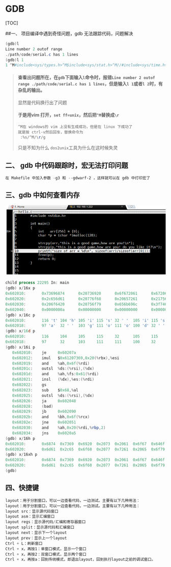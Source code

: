 # GDB

[TOC]

##一、 项目编译中遇到奇怪问题，gdb 无法跟踪代码，问题解决

```powershell
(gdb)l
Line number 2 outof range
./path/code/serial.c has 1 lines
(gdb)l 1
1 ^M#include<sys/types.h>^M$include<sys/stat.h>^M//#include<sys/time.h>^M//#include<sys/ioctrl.h>^M#include<unistd.h>^M<termios.h>^M#...
```

> #### 查看出问题所在，在`gdb`下面输入`l`命令时，报错`Line number 2 outof range ./path/code/serial.c has 1 lines`，但是输入`l 1`或者`l 2`时，有杂乱的输出。
>
> 显然是代码换行出了问题
>
> #### 于是用vim 打开，`set ff=unix`，然后把`^M`替换成`\r`
>
> ```powershell
> ^M在 windows的 vim 上没有生成成功，但是在 linux 下成功了
> 就是按 ctrl-v然后回车，替换命令为
>  :%s/^M/\r/g
> ```
>
> 只是不知为什么 `dos2unix`工具为什么在这时候失灵



## 二、 gdb 中代码跟踪时，宏无法打印问题

```powershell
在 Makefile 中加入参数 -g3 和 --gdwarf-2 ，这样就可以在 gdb 中打印宏了
```

## 三、gdb 中如何查看内存

![](./pictures/gdb_examine_mem.png)

```powershell
child process 22295 In: main                                                       Line: 10   PC: 0x400692
(gdb) x/16x p
0x602010:       0x73696874      0x20736920      0x6f672061      0x6720646f
0x602020:       0x2c656d61      0x20776f68      0x20657261      0x21756f79
0x602030:       0x206f6420      0x20756f79      0x656b696c      0x3f746920
0x602040:       0x0000000a      0x00000000      0x00000000      0x00000000
(gdb) x/16c p
0x602010:       116 't' 104 'h' 105 'i' 115 's' 32 ' '  105 'i' 115 's' 32 ' '
0x602018:       97 'a'  32 ' '  103 'g' 111 'o' 111 'o' 100 'd' 32 ' '  103 'g'
(gdb) x/16d p
0x602010:       116     104     105     115     32      105     115     32
0x602018:       97      32      103     111     111     100     32      103
(gdb) x/16i p
   0x602010:    je     0x60207a
   0x602012:    imul   $0x61207369,0x20(%rbx),%esi
   0x602019:    and    %ah,0x6f(%rdi)
   0x60201c:    outsl  %ds:(%rsi),(%dx)
   0x60201d:    and    %ah,%fs:0x61(%rdi)
   0x602021:    insl   (%dx),%es:(%rdi)
   0x602022:    gs
   0x602023:    sub    $0x68,%al
   0x602025:    outsl  %ds:(%rsi),(%dx)
   0x602026:    ja     0x602048
   0x602028:    (bad)
   0x602029:    jb     0x602090
   0x60202b:    and    %bh,0x6f(%rcx)
   0x60202e:    jne    0x602051
   0x602030:    and    %ah,0x20(%rdi,%rbp,2)
   0x602034:    jns    0x6020a5
(gdb) x/16h p
0x602010:       0x6874  0x7369  0x6920  0x2073  0x2061  0x6f67  0x646f  0x6720
0x602020:       0x6d61  0x2c65  0x6f68  0x2077  0x7261  0x2065  0x6f79  0x2175
(gdb) x/16xh p
0x602010:       0x6874  0x7369  0x6920  0x2073  0x2061  0x6f67  0x646f  0x6720
0x602020:       0x6d61  0x2c65  0x6f68  0x2077  0x7261  0x2065  0x6f79  0x2175
(gdb)
```

## 四、快捷键

```powershell
layout：用于分割窗口，可以一边查看代码，一边测试。主要有以下几种用法：
layout：用于分割窗口，可以一边查看代码，一边测试。主要有以下几种用法：
layout src：显示源代码窗口
layout asm：显示汇编窗口
layout regs：显示源代码/汇编和寄存器窗口
layout split：显示源代码和汇编窗口
layout next：显示下一个layout
layout prev：显示上一个layout
Ctrl + L：刷新窗口
Ctrl + x，再按1：单窗口模式，显示一个窗口
Ctrl + x，再按2：双窗口模式，显示两个窗口
Ctrl + x，再按a：回到传统模式，即退出layout，回到执行layout之前的调试窗口。
```

